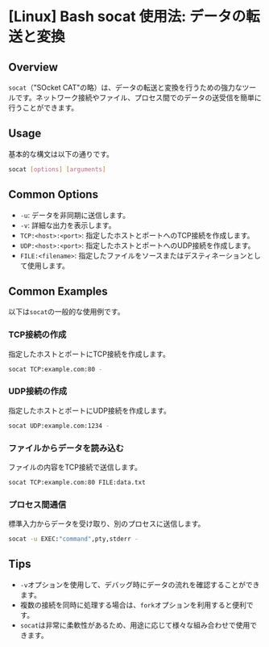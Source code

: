 # [Linux] Bash socat 使用法: データの転送と変換

## Overview
`socat`（"SOcket CAT"の略）は、データの転送と変換を行うための強力なツールです。ネットワーク接続やファイル、プロセス間でのデータの送受信を簡単に行うことができます。

## Usage
基本的な構文は以下の通りです。

```bash
socat [options] [arguments]
```

## Common Options
- `-u`: データを非同期に送信します。
- `-v`: 詳細な出力を表示します。
- `TCP:<host>:<port>`: 指定したホストとポートへのTCP接続を作成します。
- `UDP:<host>:<port>`: 指定したホストとポートへのUDP接続を作成します。
- `FILE:<filename>`: 指定したファイルをソースまたはデスティネーションとして使用します。

## Common Examples
以下は`socat`の一般的な使用例です。

### TCP接続の作成
指定したホストとポートにTCP接続を作成します。

```bash
socat TCP:example.com:80 -
```

### UDP接続の作成
指定したホストとポートにUDP接続を作成します。

```bash
socat UDP:example.com:1234 -
```

### ファイルからデータを読み込む
ファイルの内容をTCP接続で送信します。

```bash
socat TCP:example.com:80 FILE:data.txt
```

### プロセス間通信
標準入力からデータを受け取り、別のプロセスに送信します。

```bash
socat -u EXEC:"command",pty,stderr -
```

## Tips
- `-v`オプションを使用して、デバッグ時にデータの流れを確認することができます。
- 複数の接続を同時に処理する場合は、`fork`オプションを利用すると便利です。
- `socat`は非常に柔軟性があるため、用途に応じて様々な組み合わせで使用できます。